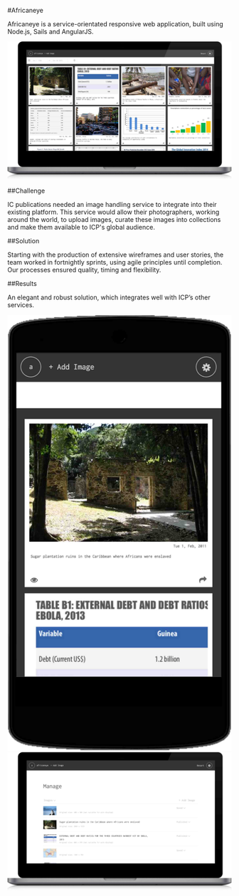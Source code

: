 #Africaneye

Africaneye is a service-orientated responsive web application, built using Node.js, Sails and AngularJS.

<p class="center"><img class="abc-desktop" src="/assets/africaneye-laptop.jpg"></p>


##Challenge

IC publications needed an image handling service to integrate into their existing platform. This service would allow their photographers, working around the world, to upload images, curate these images into collections and make them available to ICP's global audience.

##Solution

Starting with the production of extensive wireframes and user stories, the team worked in fortnightly sprints, using agile principles until completion. Our processes ensured quality, timing and flexibility.

##Results

An elegant and robust solution, which integrates well with ICP’s other services.

<p class="center">
	<img class="abc-mobile" src="/assets/africaneye-mobile.jpg">
	<img class="abc-laptop" src="/assets/africaneye-laptop-content.jpg">
</p>
